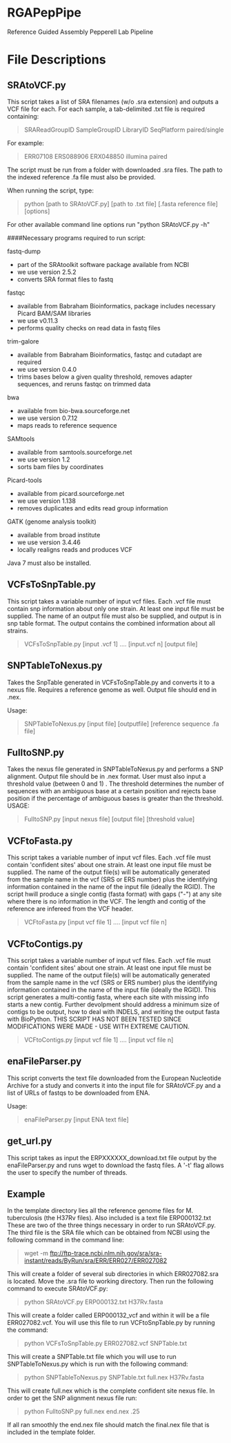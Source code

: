 RGAPepPipe
==========

Reference Guided Assembly Pepperell Lab Pipeline

File Descriptions
==================
SRAtoVCF.py
------------
This script takes a list of SRA filenames (w/o .sra extension) and outputs a VCF file for each. For each sample, a tab-delimited .txt file is required containing:

> SRAReadGroupID	SampleGroupID	LibraryID	SeqPlatform	paired/single

For example:

> ERR07108	ERS088906	ERX048850	illumina	paired

The script must be run from a folder with downloaded .sra files. The path to the indexed reference .fa file must also be provided.

When running the script, type:
> python [path to SRAtoVCF.py] [path to .txt file] [.fasta reference file] [options]

For other available command line options run "python SRAtoVCF.py -h"

####Necessary programs required to run script:

fastq-dump
  * part of the SRAtoolkit software package available from NCBI
  * we use version 2.5.2
  * converts SRA format files to fastq  

fastqc
  * available from Babraham Bioinformatics, package includes necessary Picard BAM/SAM libraries
  * we use v0.11.3
  * performs quality checks on read data in fastq files  

trim-galore
  * available from Babraham Bioinformatics, fastqc and cutadapt are required
  * we use version 0.4.0 
  * trims bases below a given quality threshold, removes adapter sequences, and reruns fastqc on trimmed data  

bwa
  * available from bio-bwa.sourceforge.net
  * we use version 0.7.12 
  * maps reads to reference sequence  

SAMtools
  * available from samtools.sourceforge.net 
  * we use version 1.2 
  * sorts bam files by coordinates  

Picard-tools
  * available from picard.sourceforge.net
  * we use version 1.138
  * removes duplicates and edits read group information  

GATK (genome analysis toolkit)
  * available from broad institute
  * we use version 3.4.46
  * locally realigns reads and produces VCF  

Java 7 must also be installed. 

VCFsToSnpTable.py
-----------------

This script takes a variable number of input vcf files. Each .vcf file must contain snp information about only one strain. At least one input file must be supplied. The name of an output file must also be supplied, and output is in snp table format. The output contains the combined information about all strains. 

> VCFsToSnpTable.py [input .vcf 1] .... [input.vcf n] [output file]


SNPTableToNexus.py
-----------------

Takes the SnpTable generated in VCFsToSnpTable.py and converts it to a nexus file. Requires a reference genome as well. Output file should end in .nex.   

Usage:  

> SNPTableToNexus.py [input file] [outputfile] [reference sequence .fa file]

FulltoSNP.py
------------
Takes the nexus file generated in SNPTableToNexus.py and performs a SNP alignment. Output file should be in .nex format. User must also input a threshold value (between 0 and 1) . The threshold determines the number of sequences with an ambiguous base at a certain position and rejects base position if the percentage of ambiguous bases is greater than the threshold.  
USAGE:

> FulltoSNP.py [input nexus file] [output file] [threshold value] 

VCFtoFasta.py
-------------
This script takes a variable number of input vcf files. Each .vcf file must contain 'confident sites' about one strain. At least one input file must be supplied. The name of the output file(s) will be automatically generated from the sample name in the vcf (SRS or ERS number) plus the identifying information contained in the name of the input file (ideally the RGID). The script hwill produce a single contig (fasta format) with gaps ("-") at any site where there is no information in the VCF. The length and contig of the reference are infereed from the VCF header. 

> VCFtoFasta.py [input vcf file 1] .... [input vcf file n]

VCFtoContigs.py
-------------
This script takes a variable number of input vcf files. Each .vcf file must contain 'confident sites' about one strain. At least one input file must be supplied. The name of the output file(s) will be automatically generated from the sample name in the vcf (SRS or ERS number) plus the identifying information contained in the name of the input file (ideally the RGID). This script generates a multi-contig fasta, where each site with missing info starts a new contig. Further devolpment should address a minimum size of contigs to be output, how to deal with INDELS, and writing the output fasta with BioPython. THIS SCRIPT HAS NOT BEEN TESTED SINCE MODIFICATIONS WERE MADE - USE WITH EXTREME CAUTION.

> VCFtoContigs.py [input vcf file 1] .... [input vcf file n]

enaFileParser.py
----------------
This script converts the text file downloaded from the European Nucleotide Archive for a study and converts it into the input file for SRAtoVCF.py and a list of URLs of fastqs to be downloaded from ENA.

Usage:

> enaFileParser.py [input ENA text file]

get_url.py
---------
This script takes as input the ERPXXXXXX_download.txt file output by the enaFileParser.py and runs wget to download the fastq files. A '-t' flag allows the user to specify the number of threads.

Example
--------


In the template directory lies all the reference genome files for M. tuberculosis (the H37Rv files). Also included is a text file ERP000132.txt These are two of the three things necessary in order to run SRAtoVCF.py. The third file is the SRA file which can be obtained from NCBI using the following command in the command line:

> wget -m ftp://ftp-trace.ncbi.nlm.nih.gov/sra/sra-instant/reads/ByRun/sra/ERR/ERR027/ERR027082

This will create a folder of several sub directories in which ERR027082.sra is located. Move the .sra file to working directory. Then run the following command to execute SRAtoVCF.py:

> python SRAtoVCF.py ERP000132.txt H37Rv.fasta 

This will create a folder called ERP000132_vcf and within it will be a file ERR027082.vcf. You will use this file to run VCFtoSnpTable.py by running the command:

> python VCFsToSnpTable.py ERR027082.vcf SNPTable.txt

This will create a SNPTable.txt file which you will use to run SNPTableToNexus.py which is run with the following command:

> python SNPTableToNexus.py SNPTable.txt full.nex H37Rv.fasta

This will create full.nex which is the complete confident site nexus file. In order to get the SNP alignment nexus file run:

> python FulltoSNP.py full.nex end.nex .25

If all ran smoothly the end.nex file should match the final.nex file that is included in the template folder. 

